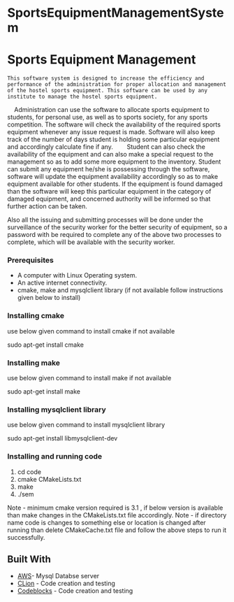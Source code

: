 # SportsEquipmentManagementSystem


# Sports Equipment Management

    This software system is designed to increase the efficiency and performance of the administration for proper allocation and management of the hostel sports equipment. This software can be used by any institute to manage the hostel sports equipment.  
 
 	Administration can use the software to allocate sports equipment to students, for personal use, as well as to sports society, for any sports competition. The software will check the availability of the required sports equipment whenever any issue request is made. Software will also keep track of the number of days student is holding some particular equipment and accordingly calculate fine if any.   
 
 	Student can also check the availability of the equipment and can also make a special request to the management so as to add some more equipment to the inventory. Student can submit any equipment he/she is possessing through the software, software will update the equipment availability accordingly so as to make equipment available for other students. If the equipment is found damaged than the software will keep this particular equipment in the category of damaged equipment, and concerned authority will be informed so that further action can be taken. 

Also all the issuing and submitting processes will be done under the surveillance of the security worker for the better security of equipment, so a password with be required to complete any of the above two processes to complete, which will be available with the security worker.

### Prerequisites

 * A computer with Linux Operating system.
 * An active internet connectivity.
 * cmake, make and mysqlclient library (if not available follow instructions given below to install)
 
### Installing cmake
use below given command to install cmake if not available

sudo apt-get install cmake

### Installing make
use below given command to install make if not available

sudo apt-get install make

### Installing mysqlclient library
use below given command to install mysqlclient library

sudo apt-get install libmysqlclient-dev
    
    
### Installing and running code
1. cd code
2. cmake CMakeLists.txt
3. make
4. ./sem

Note - minimum cmake version required is 3.1 , if below version is available than make changes in the CMakeLists.txt file accordingly.
Note - if directory name code is changes to something else or location is changed after running than delete CMakeCache.txt file and follow the above steps to run it successfully.

## Built With

* [AWS](https://aws.amazon.com/rds/)- Mysql Databse server
* [CLion](https://www.jetbrains.com/clion/) - Code creation and testing
* [Codeblocks](http://www.codeblocks.org) - Code creation and testing



